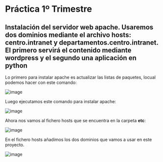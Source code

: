 # Práctica 1º Trimestre #
## Instalación del servidor web apache. Usaremos dos dominios mediante el archivo hosts: centro.intranet y departamentos.centro.intranet. El primero servirá el contenido mediante wordpress y el segundo una aplicación en python ##
Lo primero para instalar apache es actualizar las listas de paquetes, locual podemos hacer con este comando:

![image](https://github.com/AsdrubalCarbajosa/Servicios-de-Red-e-Internet/assets/91255302/599a38a5-f4c5-445f-bb64-279f99c0d180)

Luego ejecutamos este comando para instalar apache:

![image](https://github.com/AsdrubalCarbajosa/Servicios-de-Red-e-Internet/assets/91255302/37ae062e-65ac-4c3a-8888-b2f6377e8fa6)

Ahora nos vamos al fichero hosts que se encuentra en la carpeta **etc**:

![image](https://github.com/AsdrubalCarbajosa/Servicios-de-Red-e-Internet/assets/91255302/05c6d3a8-e78a-452c-8ebc-575d31cf6c54)

En el fichero hosts añadimos los dos dominios que vamos a usar en este proyecto.

![image](https://github.com/AsdrubalCarbajosa/Servicios-de-Red-e-Internet/assets/91255302/23089073-8cfc-456d-b0b8-8bd5b93739b5)

